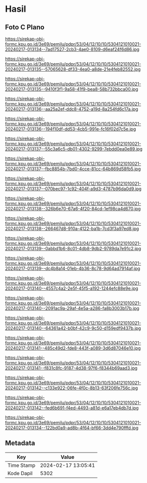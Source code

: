 # Hasil

## Foto C Plano

https://sirekap-obj-formc.kpu.go.id/3e69/pemilu/pdpr/53/04/12/10/10/5304121010021-20240217-013134--7ad17527-2cb3-4ae0-8109-d6eaf24f6d86.jpg

https://sirekap-obj-formc.kpu.go.id/3e69/pemilu/pdpr/53/04/12/10/10/5304121010021-20240217-013135--57065628-df33-4ea0-a8de-21e4feb82552.jpg

https://sirekap-obj-formc.kpu.go.id/3e69/pemilu/pdpr/53/04/12/10/10/5304121010021-20240217-013135--9410f3f1-9a58-41f9-bea8-58b732bbca00.jpg

https://sirekap-obj-formc.kpu.go.id/3e69/pemilu/pdpr/53/04/12/10/10/5304121010021-20240217-013136--aa25a2ef-ddc8-4752-a19d-8a254fd6c17a.jpg

https://sirekap-obj-formc.kpu.go.id/3e69/pemilu/pdpr/53/04/12/10/10/5304121010021-20240217-013136--194f10df-dd53-4cb5-991e-fc16f02d7c5e.jpg

https://sirekap-obj-formc.kpu.go.id/3e69/pemilu/pdpr/53/04/12/10/10/5304121010021-20240217-013137--55c3a6c5-db01-4302-9299-7ebdd0ea0e89.jpg

https://sirekap-obj-formc.kpu.go.id/3e69/pemilu/pdpr/53/04/12/10/10/5304121010021-20240217-013137--fbc8854b-7bd0-4cce-81cc-64b869d58fb5.jpg

https://sirekap-obj-formc.kpu.go.id/3e69/pemilu/pdpr/53/04/12/10/10/5304121010021-20240217-013137--070bec97-1c92-404f-a9d3-4787b96da0d9.jpg

https://sirekap-obj-formc.kpu.go.id/3e69/pemilu/pdpr/53/04/12/10/10/5304121010021-20240217-013138--326b6e70-67a6-4f20-84cd-1ef98ca4d670.jpg

https://sirekap-obj-formc.kpu.go.id/3e69/pemilu/pdpr/53/04/12/10/10/5304121010021-20240217-013138--266467d8-910a-4122-ba1b-7cd3f3a97ed8.jpg

https://sirekap-obj-formc.kpu.go.id/3e69/pemilu/pdpr/53/04/12/10/10/5304121010021-20240217-013139--0abbd1b6-8c01-4db8-9db2-9789da7e91c2.jpg

https://sirekap-obj-formc.kpu.go.id/3e69/pemilu/pdpr/53/04/12/10/10/5304121010021-20240217-013139--dc4b8a14-01eb-4b36-8c78-9d64ad7914af.jpg

https://sirekap-obj-formc.kpu.go.id/3e69/pemilu/pdpr/53/04/12/10/10/5304121010021-20240217-013140--4557c4a2-2e5f-45f5-a192-1244efc88e9e.jpg

https://sirekap-obj-formc.kpu.go.id/3e69/pemilu/pdpr/53/04/12/10/10/5304121010021-20240217-013140--2091ac9a-29af-4e5a-a286-fa8b3003b17b.jpg

https://sirekap-obj-formc.kpu.go.id/3e69/pemilu/pdpr/53/04/12/10/10/5304121010021-20240217-013140--64361a42-b0bf-42c9-9c50-d159edf9437b.jpg

https://sirekap-obj-formc.kpu.go.id/3e69/pemilu/pdpr/53/04/12/10/10/5304121010021-20240217-013141--485c49d2-fde8-443f-a089-3d6d87046e10.jpg

https://sirekap-obj-formc.kpu.go.id/3e69/pemilu/pdpr/53/04/12/10/10/5304121010021-20240217-013141--f831c8fc-9187-4d38-97f6-f8344b69aad3.jpg

https://sirekap-obj-formc.kpu.go.id/3e69/pemilu/pdpr/53/04/12/10/10/5304121010021-20240217-013142--c133e922-06fe-4f0c-8b13-63f206fe756c.jpg

https://sirekap-obj-formc.kpu.go.id/3e69/pemilu/pdpr/53/04/12/10/10/5304121010021-20240217-013142--fed6b691-f4ed-4493-a81d-e6a17eb4db7d.jpg

https://sirekap-obj-formc.kpu.go.id/3e69/pemilu/pdpr/53/04/12/10/10/5304121010021-20240217-013134--122bd0a9-ad8b-4f64-bf66-3dd4e790fffd.jpg


## Metadata

| Key        | Value               |
| ---------- | ------------------- |
| Time Stamp | 2024-02-17 13:05:41 |
| Kode Dapil | 5302                |



